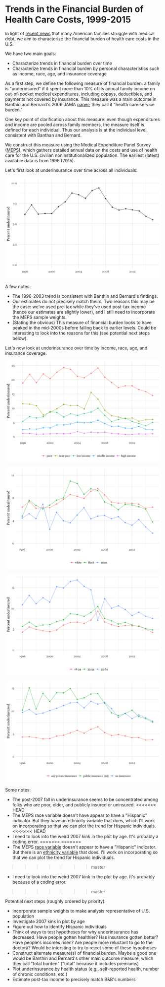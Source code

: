 # Trends in the Financial Burden of Health Care Costs, 1999-2015

In light of [recent news](https://www.kff.org/health-costs/report/the-burden-of-medical-debt-results-from-the-kaiser-family-foundationnew-york-times-medical-bills-survey/) that many American families struggle with medical debt, we aim to characterize the financial burden of health care costs in the U.S.

We have two main goals:
- Characterize trends in financial burden over time
- Characterize trends in financial burden by personal characteristics such as income, race, age, and insurance coverage

As a first step, we define the following measure of financial burden: a family is "underinsured" if it spent more than 10% of its annual family income on out-of-pocket medical expenditures, including copays, deductibles, and payments not covered by insurance. This measure was a main outcome in Banthin and Bernard's 2006 JAMA [paper](https://jamanetwork.com/journals/jama/fullarticle/204529); they call it "health care service burden."

One key point of clarification about this measure: even though expenditures and income are pooled across family members, the measure itself is defined for each individual.  Thus our analysis is at the individual level, consistent with Banthan and Bernard.

We construct this measure using the Medical Expenditure Panel Survey ([MEPS](https://meps.ahrq.gov/mepsweb/)), which gathers detailed annual data on the costs and use of health care for the U.S. civilian noninstitutionalized population. The earliest (latest) available data is from 1996 (2015).

Let's first look at underinsurance over time across all individuals:

![Image](https://raw.githubusercontent.com/kdanesh/medexp/gh-pages/output/ui.png)

A few notes:
- The 1996-2003 trend is consistent with Banthin and Bernard's findings.
- Our estimates do not precisely match theirs.  Two reasons this may be the case: we've used pre-tax while they've used post-tax income (hence our estimates are slightly lower), and I still need to incorporate the MEPS sample weights. 
- (Stating the obvious) This measure of financial burden looks to have peaked in the mid-2000s before falling back to earlier levels. Could be interesting to look into the reasons for this (see potential next steps below).

Let's now look at underinsurance over time by income, race, age, and insurance coverage.

![Image](https://raw.githubusercontent.com/kdanesh/medexp/gh-pages/output/ui_pov.png)

![Image](https://raw.githubusercontent.com/kdanesh/medexp/gh-pages/output/ui_race.png)

![Image](https://raw.githubusercontent.com/kdanesh/medexp/gh-pages/output/ui_age.png)

![Image](https://raw.githubusercontent.com/kdanesh/medexp/gh-pages/output/ui_ins.png)

Some notes:
- The post-2007 fall in underinsurance seems to be concentrated among folks who are poor, older, and publicly insured or uninsured.
<<<<<<< HEAD
- The MEPS race variable doesn't have appear to have a "Hispanic" indicator. But they have an ethnicity variable that does, which I'll work on incorporating so that we can plot the trend for Hispanic individuals.
<<<<<<< HEAD
- I need to look into the weird 2007 kink in the plot by age. It's probably a coding error.
=======
=======
- The MEPS [race variable](https://meps.ahrq.gov/mepsweb/data_stats/download_data_files_codebook.jsp?PUFId=H181&varName=RACEV1X) doesn't appear to have a "Hispanic" indicator. But there is an [ethnicity variable](https://meps.ahrq.gov/mepsweb/data_stats/download_data_files_codebook.jsp?PUFId=H181&varName=RACETHX) that does.  I'll work on incorporating so that we can plot the trend for Hispanic individuals.
>>>>>>> master
- I need to look into the weird 2007 kink in the plot by age. It's probably because of a coding error.
>>>>>>> master

Potential next steps (roughly ordered by priority):
- Incorporate sample weights to make analysis representative of U.S. population
- Investigate 2007 kink in plot by age
- Figure out how to identify Hispanic individuals
- Think of ways to test hypotheses for why underinsurance has decreased. Have people gotten healthier? Has insurance gotten better? Have people's incomes risen? Are people more reluctant to go to the doctorå? Would be intersting to try to reject some of these hypotheses
- Construct alternate measure(s) of financial burden. Maybe a good one would be Banthin and Bernard's other main outcome measure, which they call "total burden" ("total" because it includes premiums)
- Plot underinsurance by health status (e.g., self-reported health, number of chronic conditions, etc.)
- Estimate post-tax income to precisely match B&B's numbers


